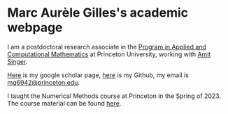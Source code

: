 # Marc Aurèle Gilles's academic webpage

I am a postdoctoral research associate in the [Program in Applied and Computational Mathematics](https://www.pacm.princeton.edu/) at Princeton University, working with [Amit Singer](http://web.math.princeton.edu/~amits/).

[Here](https://scholar.google.com/citations?user=yAeZSxQAAAAJ&hl=en) is my google scholar page, [here](https://github.com/ma-gilles/) is my Github, my email is mg6942@princeton.edu.

I taught the Numerical Methods course at Princeton in the Spring of 2023. The course material can be found [here](mat321/mat321.md).